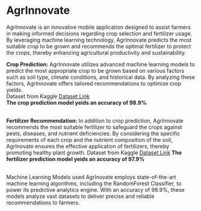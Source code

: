 # AgrInnovate
AgrInnovate is an innovative mobile application designed to assist farmers in making informed decisions regarding crop selection and fertilizer usage. By leveraging machine learning technology, AgrInnovate predicts the most suitable crop to be grown and recommends the optimal fertilizer to protect the crops, thereby enhancing agricultural productivity and sustainability.

<b>Crop Prediction:</b>
AgrInnovate utilizes advanced machine learning models to predict the most appropriate crop to be grown based on various factors such as soil type, climate conditions, and historical data. By analyzing these factors, AgrInnovate offers tailored recommendations to optimize crop yields.<br>
Dataset from Kaggle <a href="https://www.kaggle.com/datasets/atharvaingle/crop-recommendation-dataset">Dataset Link</a><br>
<b>The crop prediction model  yeids an accuracy of 98.9%</b><br><br>

<b>Fertilizer Recommendation:</b>
In addition to crop prediction, AgrInnovate recommends the most suitable fertilizer to safeguard the crops against pests, diseases, and nutrient deficiencies. By considering the specific requirements of each crop and the nutrient composition of the soil, AgrInovate ensures the effective application of fertilizers, thereby promoting healthy plant growth.
Dataset from Kaggle <a href="https://www.kaggle.com/gdabhishek/fertilizer-prediction">Dataset Link</a>
<b>The fertilizer prediction model yeids an accuracy of 97.9%</b><br><br>

Machine Learning Models used AgrInovate employs state-of-the-art machine learning algorithms, including the RandomForest Classifier, to power its predictive analytics engine. With an accuracy of 98.9%, these models analyze vast datasets to deliver precise and reliable recommendations to farmers.
